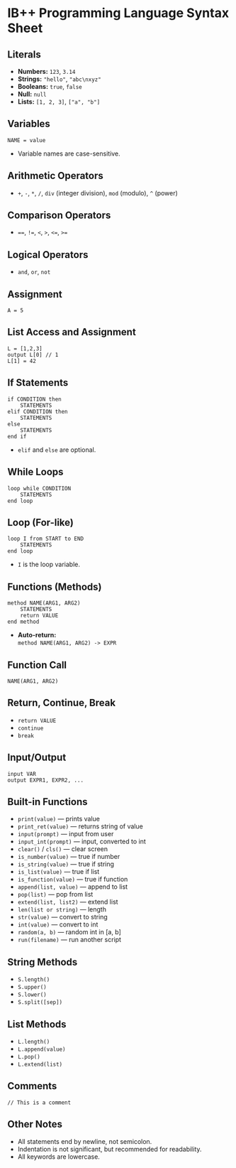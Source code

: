 # IB++ Programming Language Syntax Sheet

## Literals
- **Numbers:** `123`, `3.14`
- **Strings:** `"hello"`, `"abc\nxyz"`
- **Booleans:** `true`, `false`
- **Null:** `null`
- **Lists:** `[1, 2, 3]`, `["a", "b"]`

## Variables
```pseudo
NAME = value
```
- Variable names are case-sensitive.

## Arithmetic Operators
- `+`, `-`, `*`, `/`, `div` (integer division), `mod` (modulo), `^` (power)

## Comparison Operators
- `==`, `!=`, `<`, `>`, `<=`, `>=`

## Logical Operators
- `and`, `or`, `not`

## Assignment
```pseudo
A = 5
```

## List Access and Assignment
```pseudo
L = [1,2,3]
output L[0] // 1
L[1] = 42
```

## If Statements
```pseudo
if CONDITION then
    STATEMENTS
elif CONDITION then
    STATEMENTS
else
    STATEMENTS
end if
```
- `elif` and `else` are optional.

## While Loops
```pseudo
loop while CONDITION
    STATEMENTS
end loop
```

## Loop (For-like)
```pseudo
loop I from START to END
    STATEMENTS
end loop
```
- `I` is the loop variable.

## Functions (Methods)
```pseudo
method NAME(ARG1, ARG2)
    STATEMENTS
    return VALUE
end method
```
- **Auto-return:**  
  `method NAME(ARG1, ARG2) -> EXPR`

## Function Call
```pseudo
NAME(ARG1, ARG2)
```

## Return, Continue, Break
- `return VALUE`
- `continue`
- `break`

## Input/Output
```pseudo
input VAR
output EXPR1, EXPR2, ...
```

## Built-in Functions
- `print(value)` — prints value
- `print_ret(value)` — returns string of value
- `input(prompt)` — input from user
- `input_int(prompt)` — input, converted to int
- `clear()` / `cls()` — clear screen
- `is_number(value)` — true if number
- `is_string(value)` — true if string
- `is_list(value)` — true if list
- `is_function(value)` — true if function
- `append(list, value)` — append to list
- `pop(list)` — pop from list
- `extend(list, list2)` — extend list
- `len(list or string)` — length
- `str(value)` — convert to string
- `int(value)` — convert to int
- `random(a, b)` — random int in [a, b]
- `run(filename)` — run another script

## String Methods
- `S.length()`
- `S.upper()`
- `S.lower()`
- `S.split([sep])`

## List Methods
- `L.length()`
- `L.append(value)`
- `L.pop()`
- `L.extend(list)`

## Comments
```pseudo
// This is a comment
```

## Other Notes
- All statements end by newline, not semicolon.
- Indentation is not significant, but recommended for readability.
- All keywords are lowercase.
